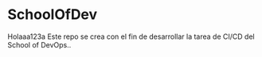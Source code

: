 # SchoolOfDev
Holaaa123a
Este repo se crea con el fin de desarrollar la tarea de CI/CD del School of DevOps..

